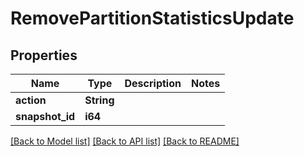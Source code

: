 # RemovePartitionStatisticsUpdate

## Properties
Name | Type | Description | Notes
------------ | ------------- | ------------- | -------------
**action** | **String** |  | 
**snapshot_id** | **i64** |  | 

[[Back to Model list]](../README.md#documentation-for-models) [[Back to API list]](../README.md#documentation-for-api-endpoints) [[Back to README]](../README.md)


